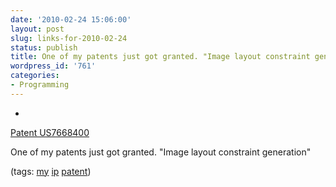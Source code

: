```yaml
---
date: '2010-02-24 15:06:00'
layout: post
slug: links-for-2010-02-24
status: publish
title: One of my patents just got granted. "Image layout constraint generation"
wordpress_id: '761'
categories:
- Programming
---
```


  * 
                

[Patent US7668400](http://www.freepatentsonline.com/7668400.pdf)


                

One of my patents just got granted. "Image layout constraint generation"


                

(tags: [my](http://delicious.com/eob/my) [ip](http://delicious.com/eob/ip) [patent](http://delicious.com/eob/patent))


            
